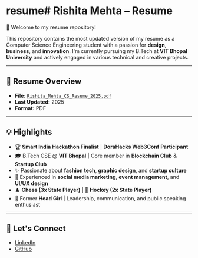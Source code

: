 # resume# Rishita Mehta – Resume

👋 Welcome to my resume repository!

This repository contains the most updated version of my resume as a Computer Science Engineering student with a passion for **design**, **business**, and **innovation**. I'm currently pursuing my B.Tech at **VIT Bhopal University** and actively engaged in various technical and creative projects.

---

## 📄 Resume Overview

- **File:** [`Rishita_Mehta_CS_Resume_2025.pdf`](./Rishita_Mehta_CS_Resume_2025.pdf)
- **Last Updated:** 2025
- **Format:** PDF

---

## 💡 Highlights

- 🏆 **Smart India Hackathon Finalist** | **DoraHacks Web3Conf Participant**
- 🎓 B.Tech CSE @ **VIT Bhopal** | Core member in **Blockchain Club** & **Startup Club**
- ✨ Passionate about **fashion tech**, **graphic design**, and **startup culture**
- 💼 Experienced in **social media marketing**, **event management**, and **UI/UX design**
- ♟️ **Chess (3x State Player)** | 🏑 **Hockey (2x State Player)**
- 💬 Former **Head Girl** | Leadership, communication, and public speaking enthusiast

---

## 🔗 Let's Connect

- [LinkedIn](https://www.linkedin.com/in/your-profile)  
- [GitHub](https://github.com/your-username)  

